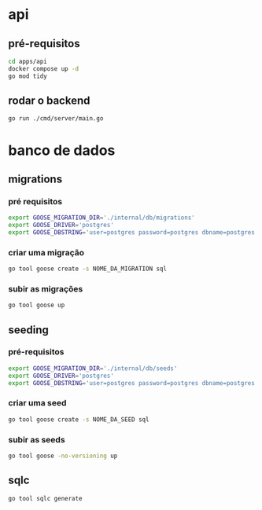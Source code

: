 # api

## pré-requisitos

```sh
cd apps/api
docker compose up -d
go mod tidy
```

## rodar o backend

```sh
go run ./cmd/server/main.go
```

# banco de dados

## migrations

### pré requisitos

```sh
export GOOSE_MIGRATION_DIR='./internal/db/migrations'
export GOOSE_DRIVER='postgres'
export GOOSE_DBSTRING='user=postgres password=postgres dbname=postgres host=localhost port=5432'
```

### criar uma migração

```sh
go tool goose create -s NOME_DA_MIGRATION sql
```

### subir as migrações

```sh
go tool goose up
```

## seeding

### pré-requisitos

```sh
export GOOSE_MIGRATION_DIR='./internal/db/seeds'
export GOOSE_DRIVER='postgres'
export GOOSE_DBSTRING='user=postgres password=postgres dbname=postgres host=localhost port=5432'
```

### criar uma seed

```sh
go tool goose create -s NOME_DA_SEED sql
```

### subir as seeds

```sh
go tool goose -no-versioning up
```

## sqlc

```sh
go tool sqlc generate
```
